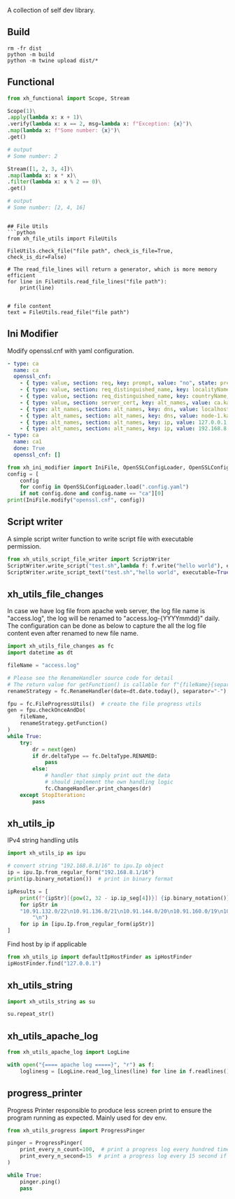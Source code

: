 A collection of self dev library.

## Build
```shell
rm -fr dist
python -m build
python -m twine upload dist/*
```

## Functional

```python
from xh_functional import Scope, Stream

Scope(1)\
.apply(lambda x: x + 1)\
.verify(lambda x: x == 2, msg=lambda x: f"Exception: {x}")\
.map(lambda x: f"Some number: {x}")\
.get()

# output
# Some number: 2

Stream([1, 2, 3, 4])\
.map(lambda x: x * x)\
.filter(lambda x: x % 2 == 0)\
.get()

# output
# Some number: [2, 4, 16]
```

    

```

## File Utils
```python
from xh_file_utils import FileUtils

FileUtils.check_file("file path", check_is_file=True, check_is_dir=False)

# The read_file_lines will return a generator, which is more memory efficient
for line in FileUtils.read_file_lines("file path"):
    print(line)


# file content
text = FileUtils.read_file("file path")

```

## Ini Modifier
Modify openssl.cnf with yaml configuration.

```yaml
- type: ca
  name: ca
  openssl_cnf:
    - { type: value, section: req, key: prompt, value: "no", state: present }
    - { type: value, section: req_distinguished_name, key: localityName_default, state: remove }
    - { type: value, section: req_distinguished_name, key: countryName, value: HK, state: present }
    - { type: value, section: server_cert, key: alt_names, value: ca.kafka.examplecom, state: present }
    - { type: alt_names, section: alt_names, key: dns, value: localhost, state: present }
    - { type: alt_names, section: alt_names, key: dns, value: node-1.kafka.example.com, state: present }
    - { type: alt_names, section: alt_names, key: ip, value: 127.0.0.1, state: present }
    - { type: alt_names, section: alt_names, key: ip, value: 192.168.8.1, state: present }
- type: ca
  name: ca1
  done: True
  openssl_cnf: []

```

```python
from xh_ini_modifier import IniFile, OpenSSLConfigLoader, OpenSSLConfigMeta, OpenSSLConfigMetaRow
config = [
    config
    for config in OpenSSLConfigLoader.load(".config.yaml")
    if not config.done and config.name == "ca"][0]
print(IniFile.modify("openssl.cnf", config))
```

## Script writer
A simple script writer function to write script file with executable permission.

```python
from xh_utils_script_file_writer import ScriptWriter
ScriptWriter.write_script("test.sh",lambda f: f.write("hello world"), executable=True)
ScriptWriter.write_script_text("test.sh","hello world", executable=True)
```

## xh_utils_file_changes

In case we have log file from apache web server, the log file name is "access.log", the log will be renamed to "access.log-{YYYYmmdd}" daily. \
The configuration can be done as below to capture the all the log file content even after renamed to new file name.

```python
import xh_utils_file_changes as fc
import datetime as dt

fileName = "access.log"

# Please see the RenameHandler source code for detail
# The return value for getFunction() is callable for f"{fileName}{separator}{date}"
renameStrategy = fc.RenameHandler(date=dt.date.today(), separator="-")

fpu = fc.FileProgressUtils()  # create the file progress utils
gen = fpu.checkOnceAndDo(
    fileName,
    renameStrategy.getFunction()
)
while True:
    try:
        dr = next(gen)
        if dr.deltaType == fc.DeltaType.RENAMED:
            pass
        else:
            # handler that simply print out the data
            # should implement the own handling logic 
            fc.ChangeHandler.print_changes(dr)
    except StopIteration:
        pass
```

## xh_utils_ip

IPv4 string handling utils

```python
import xh_utils_ip as ipu

# convert string "192.168.8.1/16" to ipu.Ip object
ip = ipu.Ip.from_regular_form("192.168.8.1/16")
print(ip.binary_notation())  # print in binary format

ipResults = [
    print(f"{ipStr}[{pow(2, 32 - ip.ip_seg[4])}] {ip.binary_notation()}")
    for ipStr in
    "10.91.132.0/22\n10.91.136.0/21\n10.91.144.0/20\n10.91.160.0/19\n10.91.196.0/22\n10.91.200.0/21\n10.91.208.0/20\n10.91.224.0/19".split(
        "\n")
    for ip in [ipu.Ip.from_regular_form(ipStr)]
]
```

Find host by ip if applicable
```python
from xh_utils_ip import defaultIpHostFinder as ipHostFinder
ipHostFinder.find("127.0.0.1")
```

## xh_utils_string

```python
import xh_utils_string as su

su.repeat_str()
```

## xh_utils_apache_log

```python
from xh_utils_apache_log import LogLine

with open("{==== apache log =====}", "r") as f:
    loglinesg = [LogLine.read_log_lines(line) for line in f.readlines()]

```

## progress_printer
Progress Printer responsible to produce less screen print to ensure the program running as expected.
Mainly used for dev env.

```python
from xh_utils_progress import ProgressPinger

pinger = ProgressPinger(
    print_every_n_count=100,  # print a progress log every hundred times call ping method
    print_every_n_second=15  # print a progress log every 15 second if not meeting 100 record processing
)

while True:
    pinger.ping()
    pass
```